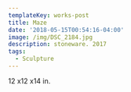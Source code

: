 ```yaml
---
templateKey: works-post
title: Maze
date: '2018-05-15T00:54:16-04:00'
image: /img/DSC_2184.jpg
description: stoneware. 2017
tags:
  - Sculpture
---
```

12 x12 x14 in.
